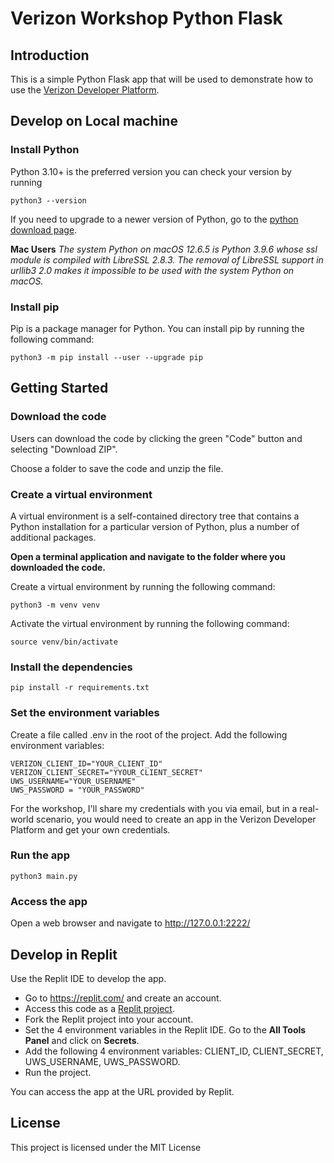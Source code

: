 # Verizon Workshop Python Flask

## Introduction
This is a simple Python Flask app that will be used to demonstrate how to use the [Verizon Developer Platform](https://developer.verizon.com/).

## Develop on Local machine
### Install Python
Python 3.10+ is the preferred version you can check your version by running
```
python3 --version
```

If you need to upgrade to a newer version of Python, go to the [python download page](https://www.python.org/downloads/).  

**Mac Users**
*The system Python on macOS 12.6.5 is Python 3.9.6 whose ssl module is compiled with LibreSSL 2.8.3. The removal of LibreSSL support in urllib3 2.0 makes it impossible to be used with the system Python on macOS.*

### Install pip
Pip is a package manager for Python. You can install pip by running the following command:
```
python3 -m pip install --user --upgrade pip
```

## Getting Started
### Download the code
Users can download the code by clicking the green "Code" button and selecting "Download ZIP".

Choose a folder to save the code and unzip the file.

### Create a virtual environment
A virtual environment is a self-contained directory tree that contains a Python installation for a particular version of Python, plus a number of additional packages.

**Open a terminal application and navigate to the folder where you downloaded the code.**

Create a virtual environment by running the following command:
```
python3 -m venv venv
```
Activate the virtual environment by running the following command:
```
source venv/bin/activate
```

### Install the dependencies
```
pip install -r requirements.txt
```

### Set the environment variables
Create a file called .env in the root of the project. Add the following environment variables:

```
VERIZON_CLIENT_ID="YOUR_CLIENT_ID"
VERIZON_CLIENT_SECRET="YYOUR_CLIENT_SECRET"
UWS_USERNAME="YOUR_USERNAME"
UWS_PASSWORD = "YOUR_PASSWORD"
```

For the workshop, I'll share my credentials with you via email, but in a real-world scenario, you would need to create an app in the Verizon Developer Platform and get your own credentials.

### Run the app
```
python3 main.py
```

### Access the app
Open a web browser and navigate to http://127.0.0.1:2222/


## Develop in Replit

Use the Replit IDE to develop the app.

* Go to https://replit.com/ and create an account.
* Access this code as a [Replit project](https://replit.com/@sidmaestre/verizon-workshop-python-flask).
* Fork the Replit project into your account.
* Set the 4 environment variables in the Replit IDE. Go to the **All Tools Panel** and click on **Secrets**.
* Add the following 4 environment variables: CLIENT_ID, CLIENT_SECRET, UWS_USERNAME, UWS_PASSWORD.
* Run the project.

You can access the app at the URL provided by Replit.

## License
This project is licensed under the MIT License